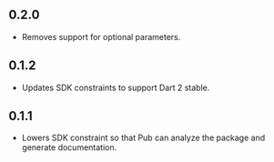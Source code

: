 ## 0.2.0

* Removes support for optional parameters.

## 0.1.2

* Updates SDK constraints to support Dart 2 stable.

## 0.1.1

* Lowers SDK constraint so that Pub can analyze the package and generate
  documentation.
